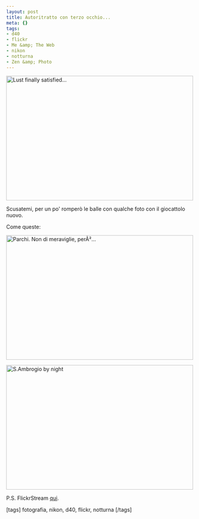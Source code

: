 ```yaml
--- 
layout: post
title: Autoritratto con terzo occhio...
meta: {}
tags: 
- d40
- flickr
- Me &amp; The Web
- nikon
- notturna
- Zen &amp; Photo
---
```

<a href="http://www.flickr.com/photos/lastknight/2527638586/" class="tt-flickr tt-flickr-Medium"><img src="http://farm4.static.flickr.com/3068/2527638586_b621be42e1.jpg" alt="Lust finally satisfied..." width="500" height="333" border="0" /></a>  
  
Scusatemi, per un po' romperò le balle con qualche foto con il giocattolo nuovo.  
  
Come queste:  
  
<a href="http://www.flickr.com/photos/lastknight/2527648446/" class="tt-flickr tt-flickr-Medium"><img src="http://farm4.static.flickr.com/3219/2527648446_3f16207ccd.jpg" alt="Parchi. Non di meraviglie, perÃ²..." width="500" height="333" border="0" /></a>  
  
<a href="http://www.flickr.com/photos/lastknight/2527638596/" class="tt-flickr tt-flickr-Medium"><img src="http://farm3.static.flickr.com/2198/2527638596_52e3e021c3.jpg" alt="S.Ambrogio by night" width="500" height="333" border="0" /></a>  
  
P.S. FlickrStream [qui](http://www.flickr.com/photos/lastknight/).  
  
[tags] fotografia, nikon, d40, flickr, notturna [/tags] 
